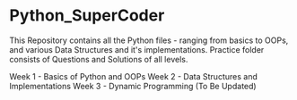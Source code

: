 # Python_SuperCoder
This Repository contains all the Python files - ranging from basics to OOPs, and various Data Structures and it's implementations. 
Practice folder consists of Questions and Solutions of all levels.

Week 1 - Basics of Python and OOPs
Week 2 - Data Structures and Implementations
Week 3 - Dynamic Programming (To Be Updated)
